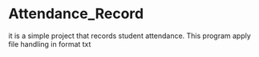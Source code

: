 # Attendance_Record
it is a simple project that records student attendance. This program apply file handling in format txt
